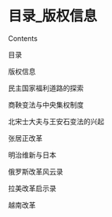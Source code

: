 # 目录_版权信息

Contents

目录

版权信息

民主国家福利道路的探索

商鞅变法与中央集权制度

北宋士大夫与王安石变法的兴起

张居正改革

明治维新与日本

俄罗斯改革风云录

拉美改革启示录

越南改革